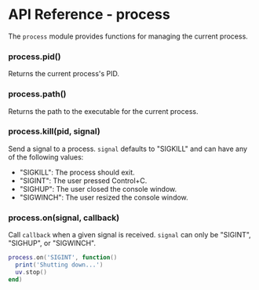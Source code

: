 API Reference - process
=======================

The `process` module provides functions for managing the current process.

### process.pid()

Returns the current process's PID.

### process.path()

Returns the path to the executable for the current process.

### process.kill(pid, signal)

Send a signal to a process. `signal` defaults to "SIGKILL" and can have any of
the following values:

- "SIGKILL": The process should exit.
- "SIGINT": The user pressed Control+C.
- "SIGHUP": The user closed the console window.
- "SIGWINCH": The user resized the console window.

### process.on(signal, callback)

Call `callback` when a given signal is received. `signal` can only be "SIGINT", "SIGHUP", or "SIGWINCH".

```lua
process.on('SIGINT', function()
  print('Shutting down...')
  uv.stop()
end)
```

